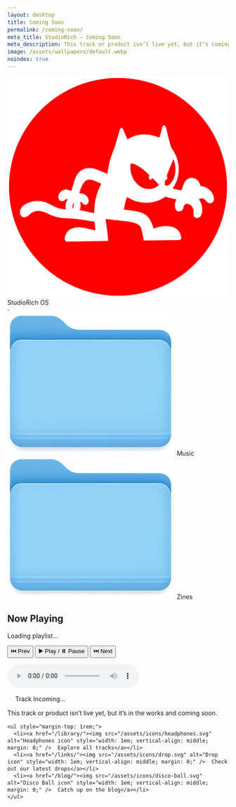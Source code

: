 ```yaml
---
layout: desktop
title: Coming Soon
permalink: /coming-soon/
meta_title: StudioRich – Coming Soon
meta_description: This track or product isn’t live yet, but it’s coming soon. In the meantime, check out our latest releases.
image: /assets/wallpapers/default.webp
noindex: true
---
```


<link rel="stylesheet" href="/assets/css/desktop.css" />

<div id="menu-bar">
  <div class="menu-left">
    <img src="/assets/icons/logo-mini.svg" alt="StudioRich Logo" class="menu-logo" />
    StudioRich OS
  </div>
  <div class="menu-right">
    <span id="current-date"></span>
    ·
    <span id="clock"></span>
  </div>
</div>

<div id="desktop">

  <!-- Static Icon: Music Folder -->
  <div class="icon">
    <img src="/assets/icons/folder-music.webp" alt="Music Folder">
    <span>Music</span>
  </div>

  <!-- Static Icon: Zines Folder -->
  <div class="icon">
    <img src="/assets/icons/folder-zine.webp" alt="Zines Folder">
    <span>Zines</span>
  </div>

<div class="desktop-player">
  <h2>Now Playing</h2>
  <p id="now-playing">Loading playlist...</p>

  <div id="player-controls">
    <button onclick="prevTrack()">⏮️ Prev</button>
    <button onclick="togglePlay()">▶️ Play / ⏸️ Pause</button>
    <button onclick="nextTrack()">⏭️ Next</button>
  </div>

<audio id="audio" preload="auto" controls></audio>

</div>

<script>
  // Quick bootstrap playlist (replace with M3U parser later)
  const playlist = [
    { title: "Missing Frame", file: "/assets/loops/skatepark-ruins-loop.mp3" },
    { title: "Night Signals", file: "/assets/loops/static-memory-loop.mp3" },
    { title: "Glitch Garden", file: "/assets/loops/backwards-bloom-loop.mp3" }
  ];

  let currentTrack = 0;
  const audio = document.getElementById("audio");
  const nowPlaying = document.getElementById("now-playing");

  function loadTrack(index) {
    currentTrack = index;
    audio.src = playlist[index].file;
    nowPlaying.textContent = "Now Playing: " + playlist[index].title;
    audio.play();
  }

  function togglePlay() {
    if (audio.paused) {
      audio.play();
    } else {
      audio.pause();
    }
  }

  function nextTrack() {
    loadTrack((currentTrack + 1) % playlist.length);
  }

  function prevTrack() {
    loadTrack((currentTrack - 1 + playlist.length) % playlist.length);
  }

  audio.addEventListener("ended", nextTrack);

  // Load first track
  loadTrack(0);
</script>

</div>

<div class="window visible" id="window-comingsoon">
  <div class="window-header"><img src="/assets/icons/cursor.svg" alt="Cursor icon" style="width: 1em; vertical-align: middle; margin: 0;" /> Track Incoming…</div>
  <div class="window-body">
    <p>This track or product isn’t live yet, but it’s in the works and coming soon.</p>

    <ul style="margin-top: 1rem;">
      <li><a href="/library/"><img src="/assets/icons/headphones.svg" alt="Headphones icon" style="width: 1em; vertical-align: middle; margin: 0;" />  Explore all tracks</a></li>
      <li><a href="/links/"><img src="/assets/icons/drop.svg" alt="Drop icon" style="width: 1em; vertical-align: middle; margin: 0;" />  Check out our latest drops</a></li>
      <li><a href="/blog/"><img src="/assets/icons/disco-ball.svg" alt="Disco Ball icon" style="width: 1em; vertical-align: middle; margin: 0;" />  Catch up on the blog</a></li>
    </ul>

  </div>
</div>
